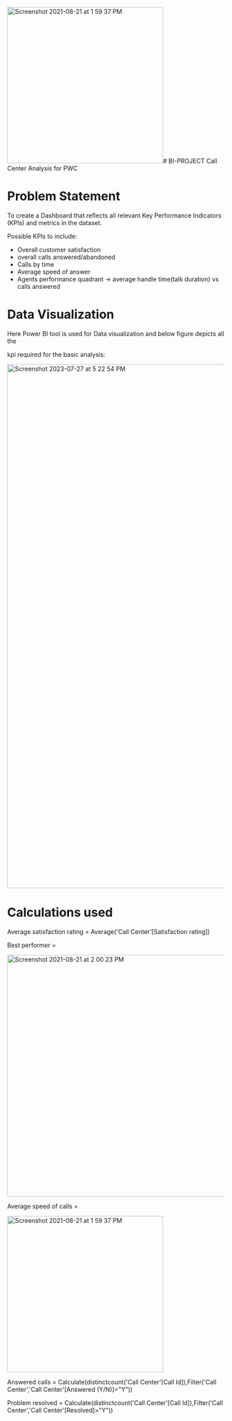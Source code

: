 <img width="361" alt="Screenshot 2021-08-21 at 1 59 37 PM" src="https://github.com/sruthi-sru/BI-PROJECT/assets/71058362/df12edf0-5f09-41cb-976d-f8cb88e2cef8"># BI-PROJECT Call Center Analysis for PWC

# Problem Statement

To create a Dashboard that reflects all relevant Key Performance Indicators (KPIs) and metrics in the dataset.

Possible KPIs to include:

* Overall customer satisfaction
* overall calls answered/abandoned
* Calls by time
* Average speed of answer
* Agents performance quadrant -> average handle time(talk duration) vs calls answered

# Data Visualization

Here Power BI tool is used for Data visualization and below figure depicts all the

kpi required for the basic analysis:






<img width="1210" alt="Screenshot 2023-07-27 at 5 22 54 PM" src="https://github.com/sruthi-sru/BI-PROJECT/assets/71058362/64ce335f-cc14-4f2f-b8e8-a6a1b84487d2">


# Calculations used

Average satisfaction rating = Average('Call Center'[Satisfaction rating])

Best performer = 

<img width="558" alt="Screenshot 2021-08-21 at 2 00 23 PM" src="https://github.com/sruthi-sru/BI-PROJECT/assets/71058362/28369a6b-85c7-4ad1-b643-fb2093181b48">


Average speed of calls = 

<img width="361" alt="Screenshot 2021-08-21 at 1 59 37 PM" src="https://github.com/sruthi-sru/BI-PROJECT/assets/71058362/28d5a4ef-0cf2-47b6-b16e-7f43c7f8ea2b">


Answered calls = Calculate(distinctcount('Call Center'[Call Id]),Filter('Call Center','Call Center'[Answered (Y/N)]="Y")) 

Problem resolved = Calculate(distinctcount('Call Center'[Call Id]),Filter('Call Center','Call Center'[Resolved]="Y"))
